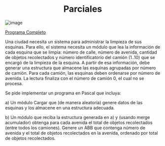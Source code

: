 <h1 align="center"> Parciales </h1>

![image](https://user-images.githubusercontent.com/55964635/139688955-b400c87a-b776-4224-b004-25e4c81d3044.png)

[Programa Completo](https://github.com/Fabian-Martinez1/Taller-de-Programacion/blob/main/Parciales%20Imperativa/Parcial1.pas)


Una ciudad necesita un sistema para administrar la limpieza de sus esquinas. Para ello, el sistema necesita un módulo que lea la información de cada esquina que se limpia: número de calle, número de avenida, cantidad de objetos recolectados y número identificatorio del camión (1..10) que se encargó de la limpieza de la esquina. A partir de esa información, debe generar una estructura que almacene las esquinas agrupadas por número de camión. Para cada camión, las esquinas deben ordenarse por número de avenida. La lectura finaliza con el número de camión 0, el cual no se procesa.

Se pide implementar un programa en Pascal que incluya:


a) Un módulo Cargar que (de manera aleatoria) genere datos de las esquinas y los almacene en una estructura adecuada.

b) Un módulo que reciba la estructura generada en a) y (usando merge acumulador) obtenga para cada avenida el total de objetos recolectados (entre todos los
camiones). Genere un ABB que contenga número de avenida y el total de objetos recolectados en la avenida, ordenado por total de objetos recolectados.
